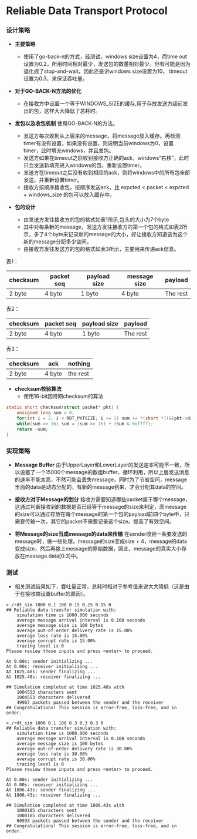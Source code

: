 # Reliable Data Transport Protocol

### 设计策略
- **主要策略**
  - 使用了go-back-n的方式，经测试，windows size设置为4，而time out设置为0.2，所用时间相对最少，发送包的数量相对最少。但有可能是因为退化成了stop-and-wait，因此还是讲windows size设置为10， timeout设置为0.3，来保证吞吐量。

- **对于GO-BACK-N方法的优化**
  - 在接收方中设置一个等于WINDOWS_SIZE的缓存,用于存放发送方超前发出的包，这样大大降低了总耗时。

- **发包以及收包机制** 使用GO-BACK-N的方法。
  - 发送方每次收到从上层来的message，将message放入缓存。再检测timer有没有设置，如果没有设置，则说明当前windows为0，设置timer，此时填充windows，并且发包。
  - 发送方如果在timeout之前收到接收方正确的ack，windows“右移”，此时只会发送新填充进入windows的包，重新设置timer。
  - 发送方在timeout之后没有收到相应的ack，则将windows中的所有包全部发送，并重新设置timer。
  - 接收方按顺序接收包，按顺序发送ack，比 expcted < packet < expcted + windows_size 的包可以放入缓存中。

- **包的设计**
  - 由发送方发往接收方的包的格式如表1所示,包头的大小为7个byte
  - 其中对每条新的message，发送方发往接收方的第一个包的格式如表2所示，多了4个byte来记录新的message的大小，好让接收方知道该为这个新的message分配多少空间。
  - 由接收方发往发送方的包的格式如表3所示，主要用来传递ack信息。

表1：

|checksum|packet seq|payload size|message size |payload|
|-|-|-|-|-|
|2 byte|4 byte|1 byte|4 byte|The rest|

表2：

|checksum|packet seq|payload size|payload|
|-|-|-|-|
|2 byte|4 byte|1 byte|The rest|

表3：

|checksum|ack|nothing|
|-|-|-|
|2 byte|4 byte|the rest|

- **checksum校验算法**
  - 使用16-bit因特网checksum的算法
```c
static short checksum(struct packet* pkt) {
    unsigned long sum = 0;
    for(int i = 2; i < RDT_PKTSIZE; i += 2) sum += *(short *)(&(pkt->data[i]));
    while(sum >> 16) sum = (sum >> 16) + (sum & 0xffff);
    return ~sum;
}
```

### 实现策略
- **Message Buffer** 由于UpperLayer和LowerLayer的发送速率可能不一致，所以设置了一个15000个message的数组buffer，循环利用，所以上层发送消息的速率不能太高，不然可能会丢失message。同时为了节省空间，message里面的data是动态分配的，有新的message到来，才会分配其data的空间。


- **接收方对于Message的划分** 接收方需要知道哪些packet属于哪个message，这通过判断接收到的数据是否已经等于message的size来判定，而message的size可以通过存放在每个message的第一个包的payload前四个byte中，只需要传输一次，其它的packet不需要记录这个size。提高了有效空间。

- **将Message的size当成message的data来传输** 在sender收到一条要发送的message时，做一些处理，message的size变成size + 4，message的data变成size，然后再接上message的原始数据，因此，message的真实大小存放在message.data[0:3]中。


### 测试
- 相关测试结果如下，吞吐量正常，总耗时相对于参考值来说大大降低（这是由于在接收端设置buffer的原因）。

```shell
>./rdt_sim 1000 0.1 100 0.15 0.15 0.15 0
## Reliable data transfer simulation with:
	simulation time is 1000.000 seconds
	average message arrival interval is 0.100 seconds
	average message size is 100 bytes
	average out-of-order delivery rate is 15.00%
	average loss rate is 15.00%
	average corrupt rate is 15.00%
	tracing level is 0
Please review these inputs and press <enter> to proceed.

At 0.00s: sender initializing ...
At 0.00s: receiver initializing ...
At 1025.48s: sender finalizing ...
At 1025.48s: receiver finalizing ...

## Simulation completed at time 1025.48s with
	1004553 characters sent
	1004553 characters delivered
	49967 packets passed between the sender and the receiver
## Congratulations! This session is error-free, loss-free, and in order.
```

```shell
>./rdt_sim 1000 0.1 100 0.3 0.3 0.3 0
## Reliable data transfer simulation with:
	simulation time is 1000.000 seconds
	average message arrival interval is 0.100 seconds
	average message size is 100 bytes
	average out-of-order delivery rate is 30.00%
	average loss rate is 30.00%
	average corrupt rate is 30.00%
	tracing level is 0
Please review these inputs and press <enter> to proceed.

At 0.00s: sender initializing ...
At 0.00s: receiver initializing ...
At 1806.43s: sender finalizing ...
At 1806.43s: receiver finalizing ...

## Simulation completed at time 1806.43s with
	1000185 characters sent
	1000185 characters delivered
	60593 packets passed between the sender and the receiver
## Congratulations! This session is error-free, loss-free, and in order.
```
